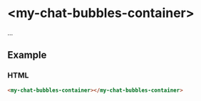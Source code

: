 # &lt;my-chat-bubbles-container&gt;

...

## Example

### HTML

```html
<my-chat-bubbles-container></my-chat-bubbles-container>
```